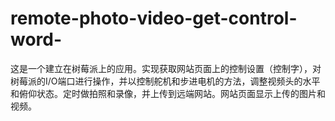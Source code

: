 # remote-photo-video-get-control-word-

这是一个建立在树莓派上的应用。实现获取网站页面上的控制设置（控制字），对树莓派的I/O端口进行操作，并以控制舵机和步进电机的方法，调整视频头的水平和俯仰状态。定时做拍照和录像，并上传到远端网站。网站页面显示上传的图片和视频。
